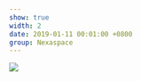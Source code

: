 ```yaml
---
show: true
width: 2
date: 2019-01-11 00:01:00 +0800
group: Nexaspace
---
```

<div class="container-fluid">
    <img src="{{ 'assets/images/friends/nexaspace-logo.png' | relative_url }}">
</div>

